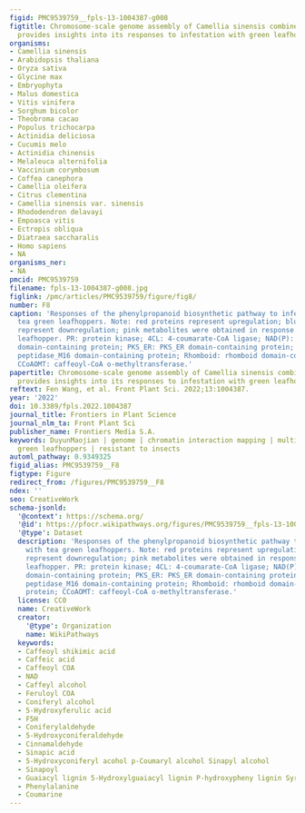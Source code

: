 ```yaml
---
figid: PMC9539759__fpls-13-1004387-g008
figtitle: Chromosome-scale genome assembly of Camellia sinensis combined with multi-omics
  provides insights into its responses to infestation with green leafhoppers
organisms:
- Camellia sinensis
- Arabidopsis thaliana
- Oryza sativa
- Glycine max
- Embryophyta
- Malus domestica
- Vitis vinifera
- Sorghum bicolor
- Theobroma cacao
- Populus trichocarpa
- Actinidia deliciosa
- Cucumis melo
- Actinidia chinensis
- Melaleuca alternifolia
- Vaccinium corymbosum
- Coffea canephora
- Camellia oleifera
- Citrus clementina
- Camellia sinensis var. sinensis
- Rhododendron delavayi
- Empoasca vitis
- Ectropis obliqua
- Diatraea saccharalis
- Homo sapiens
- NA
organisms_ner:
- NA
pmcid: PMC9539759
filename: fpls-13-1004387-g008.jpg
figlink: /pmc/articles/PMC9539759/figure/fig8/
number: F8
caption: 'Responses of the phenylpropanoid biosynthetic pathway to infestation with
  tea green leafhoppers. Note: red proteins represent upregulation; blue proteins
  represent downregulation; pink metabolites were obtained in response to tea green
  leafhopper. PR: protein kinase; 4CL: 4-coumarate-CoA ligase; NAD(P): NAD(P)-bd_dom
  domain-containing protein; PKS_ER: PKS_ER domain-containing protein; Peptidase:
  peptidase_M16 domain-containing protein; Rhomboid: rhomboid domain-containing protein;
  CCoAOMT: caffeoyl-CoA o-methyltransferase.'
papertitle: Chromosome-scale genome assembly of Camellia sinensis combined with multi-omics
  provides insights into its responses to infestation with green leafhoppers.
reftext: Fen Wang, et al. Front Plant Sci. 2022;13:1004387.
year: '2022'
doi: 10.3389/fpls.2022.1004387
journal_title: Frontiers in Plant Science
journal_nlm_ta: Front Plant Sci
publisher_name: Frontiers Media S.A.
keywords: DuyunMaojian | genome | chromatin interaction mapping | multi-omics | tea
  green leafhoppers | resistant to insects
automl_pathway: 0.9349325
figid_alias: PMC9539759__F8
figtype: Figure
redirect_from: /figures/PMC9539759__F8
ndex: ''
seo: CreativeWork
schema-jsonld:
  '@context': https://schema.org/
  '@id': https://pfocr.wikipathways.org/figures/PMC9539759__fpls-13-1004387-g008.html
  '@type': Dataset
  description: 'Responses of the phenylpropanoid biosynthetic pathway to infestation
    with tea green leafhoppers. Note: red proteins represent upregulation; blue proteins
    represent downregulation; pink metabolites were obtained in response to tea green
    leafhopper. PR: protein kinase; 4CL: 4-coumarate-CoA ligase; NAD(P): NAD(P)-bd_dom
    domain-containing protein; PKS_ER: PKS_ER domain-containing protein; Peptidase:
    peptidase_M16 domain-containing protein; Rhomboid: rhomboid domain-containing
    protein; CCoAOMT: caffeoyl-CoA o-methyltransferase.'
  license: CC0
  name: CreativeWork
  creator:
    '@type': Organization
    name: WikiPathways
  keywords:
  - Caffeoyl shikimic acid
  - Caffeic acid
  - Caffeoyl COA
  - NAD
  - Caffeyl alcohol
  - Feruloyl COA
  - Coniferyl alcohol
  - 5-Hydroxyferulic acid
  - F5H
  - Coniferylaldehyde
  - 5-Hydroxyconiferaldehyde
  - Cinnamaldehyde
  - Sinapic acid
  - 5-Hydroxyconiferyl acohol p-Coumaryl alcohol Sinapyl alcohol
  - Sinapoyl
  - Guaiacyl lignin 5-Hydroxylguaiacyl lignin P-hydroxypheny lignin Syringyl
  - Phenylalanine
  - Coumarine
---
```


